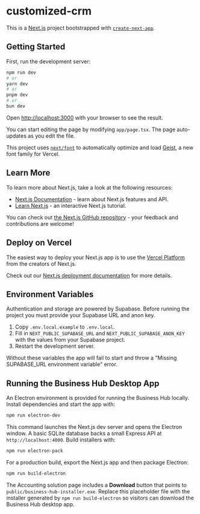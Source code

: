 # customized-crm

This is a [Next.js](https://nextjs.org) project bootstrapped with [`create-next-app`](https://nextjs.org/docs/app/api-reference/cli/create-next-app).

## Getting Started

First, run the development server:

```bash
npm run dev
# or
yarn dev
# or
pnpm dev
# or
bun dev
```

Open [http://localhost:3000](http://localhost:3000) with your browser to see the result.

You can start editing the page by modifying `app/page.tsx`. The page auto-updates as you edit the file.

This project uses [`next/font`](https://nextjs.org/docs/app/building-your-application/optimizing/fonts) to automatically optimize and load [Geist](https://vercel.com/font), a new font family for Vercel.

## Learn More

To learn more about Next.js, take a look at the following resources:

- [Next.js Documentation](https://nextjs.org/docs) - learn about Next.js features and API.
- [Learn Next.js](https://nextjs.org/learn) - an interactive Next.js tutorial.

You can check out [the Next.js GitHub repository](https://github.com/vercel/next.js) - your feedback and contributions are welcome!

## Deploy on Vercel

The easiest way to deploy your Next.js app is to use the [Vercel Platform](https://vercel.com/new?utm_medium=default-template&filter=next.js&utm_source=create-next-app&utm_campaign=create-next-app-readme) from the creators of Next.js.

Check out our [Next.js deployment documentation](https://nextjs.org/docs/app/building-your-application/deploying) for more details.

## Environment Variables

Authentication and storage are powered by Supabase. Before running the project you must provide your Supabase URL and anon key.

1. Copy `.env.local.example` to `.env.local`.
2. Fill in `NEXT_PUBLIC_SUPABASE_URL` and `NEXT_PUBLIC_SUPABASE_ANON_KEY` with the values from your Supabase project.
3. Restart the development server.

Without these variables the app will fail to start and throw a "Missing SUPABASE_URL environment variable" error.

## Running the Business Hub Desktop App

An Electron environment is provided for running the Business Hub locally. Install dependencies and start the app with:

```bash
npm run electron-dev
```

This command launches the Next.js dev server and opens the Electron window. A basic SQLite database backs a small Express API at `http://localhost:4000`.
Build installers with:

```bash
npm run electron-pack
```

For a production build, export the Next.js app and then package Electron:

```bash
npm run build-electron
```

The Accounting solution page includes a **Download** button that points to
`public/business-hub-installer.exe`. Replace this placeholder file with the
installer generated by `npm run build-electron` so visitors can download the
Business Hub desktop app.

